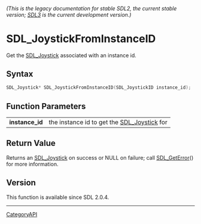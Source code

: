 ###### (This is the legacy documentation for stable SDL2, the current stable version; [SDL3](https://wiki.libsdl.org/SDL3/) is the current development version.)
# SDL_JoystickFromInstanceID

Get the [SDL_Joystick](SDL_Joystick.md) associated with an instance id.

## Syntax

```c
SDL_Joystick* SDL_JoystickFromInstanceID(SDL_JoystickID instance_id);

```

## Function Parameters

|                     |                                                             |
| ------------------- | ----------------------------------------------------------- |
| **instance_id**     | the instance id to get the [SDL_Joystick](SDL_Joystick.md) for |

## Return Value

Returns an [SDL_Joystick](SDL_Joystick.md) on success or NULL on failure; call
[SDL_GetError](SDL_GetError.md)() for more information.

## Version

This function is available since SDL 2.0.4.

----
[CategoryAPI](CategoryAPI.md)
